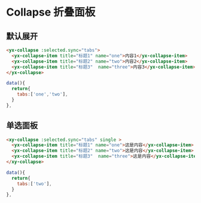 # Collapse 折叠面板

## 默认展开

<collapse-demo1></collapse-demo1>

```html
<yx-collapse :selected.sync="tabs">
  <yx-collapse-item title="标题1" name="one">内容1</yx-collapse-item>
  <yx-collapse-item title="标题2" name="two">内容2</yx-collapse-item>
  <yx-collapse-item title="标题3"  name="three">内容3</yx-collapse-item>
</yx-collapse>
```

```js
data(){
  return{
    tabs:['one','two'],
  }
},
```

## 单选面板

<collapse-demo2></collapse-demo2>

```html
<xy-collapse :selected.sync="tabs" single >
  <yx-collapse-item title="标题1" name="one">这是内容</yx-collapse-item>
  <yx-collapse-item title="标题2" name="two">这是内容</yx-collapse-item>
  <yx-collapse-item title="标题3"  name="three">这是内容</yx-collapse-item>
</xy-collapse>
```

```js
data(){
  return{
    tabs:['two'],
  }
},
```